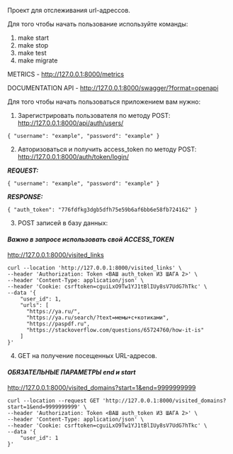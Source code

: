 Проект для отслеживания url-адрессов.

Для того чтобы начать пользование используйте команды:
1) make start
2) make stop
3) make test
4) make migrate

METRICS - http://127.0.0.1:8000/metrics

DOCUMENTATION API - http://127.0.0.1:8000/swagger/?format=openapi

Для того чтобы начать пользоваться приложением вам нужно:
1) Зарегистрировать пользователя по методу POST:
http://127.0.0.1:8000/api/auth/users/

`{
    "username": "example",
    "password": "example"
}`

2) Авторизоваться и получить access_token по методу POST:
http://127.0.0.1:8000/auth/token/login/

**_REQUEST:_**

`{
    "username": "example",
    "password": "example"
}`

_**RESPONSE:**_

`{
    "auth_token": "776fdfkg3dgb5dfh75e59b6af6bb6e58fb724162"
}`

3) POST записей в базу данных:

#### _Важно в запросе использовать свой ACCESS_TOKEN_

http://127.0.0.1:8000/visited_links
```
curl --location 'http://127.0.0.1:8000/visited_links' \
--header 'Authorization: Token <ВАШ auth_token ИЗ ШАГА 2>' \
--header 'Content-Type: application/json' \
--header 'Cookie: csrftoken=cguiLxO9Tw1YJ1tBlIUy8sV7UdG7hTkc' \
--data '{
    "user_id": 1,
    "urls": [
      "https://ya.ru/",
      "https://ya.ru/search/?text=мемы+с+котиками",
      "https://paspdf.ru",
      "https://stackoverflow.com/questions/65724760/how-it-is"
    ]
}'

```
4) GET на получение посещенных URL-адресов.

#### _ОБЯЗАТЕЛЬНЫЕ ПАРАМЕТРЫ end и start_

http://127.0.0.1:8000/visited_domains?start=1&end=9999999999
```
curl --location --request GET 'http://127.0.0.1:8000/visited_domains?start=1&end=9999999999' \
--header 'Authorization: Token <ВАШ auth_token ИЗ ШАГА 2>' \
--header 'Content-Type: application/json' \
--header 'Cookie: csrftoken=cguiLxO9Tw1YJ1tBlIUy8sV7UdG7hTkc' \
--data '{
    "user_id": 1
}'
```

